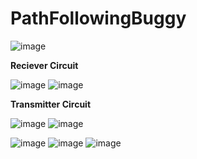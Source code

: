 # PathFollowingBuggy

![image](https://github.com/hardiktreats/PathFollowingBuggy/assets/73985915/f0129786-dc92-49a1-9275-8d431cf109b5)


**Reciever Circuit**

![image](https://github.com/hardiktreats/PathFollowingBuggy/assets/73985915/879208e8-95ee-4b7c-a75f-a007e78d4443)
![image](https://github.com/hardiktreats/PathFollowingBuggy/assets/73985915/90096e40-8508-4576-ac7f-eec876c88016)

**Transmitter Circuit**

![image](https://github.com/hardiktreats/PathFollowingBuggy/assets/73985915/4d823193-69d4-4de1-b8bc-6fc5423d2cda)
![image](https://github.com/hardiktreats/PathFollowingBuggy/assets/73985915/f8b81cb0-f544-41d7-9758-683930f0b7c4)



![image](https://github.com/hardiktreats/PathFollowingBuggy/assets/73985915/d5c8c248-1a59-4857-86b0-e0d507f95229)
![image](https://github.com/hardiktreats/PathFollowingBuggy/assets/73985915/4b05a830-186b-4cd2-aa45-6c9204130e52)
![image](https://github.com/hardiktreats/PathFollowingBuggy/assets/73985915/819f9a85-db5c-43fb-ba7f-0b9e7604dba6)
